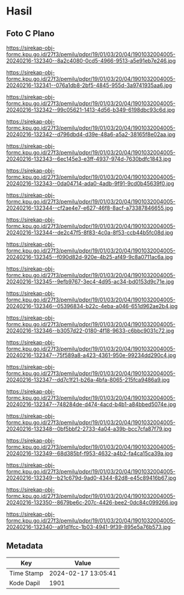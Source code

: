 # Hasil

## Foto C Plano

https://sirekap-obj-formc.kpu.go.id/27f3/pemilu/pdpr/19/01/03/20/04/1901032004005-20240216-132340--8a2c4080-0cd5-4966-9513-a5e91eb7e246.jpg

https://sirekap-obj-formc.kpu.go.id/27f3/pemilu/pdpr/19/01/03/20/04/1901032004005-20240216-132341--076a1db8-2bf5-4845-955d-3a9741935aa6.jpg

https://sirekap-obj-formc.kpu.go.id/27f3/pemilu/pdpr/19/01/03/20/04/1901032004005-20240216-132342--99c05621-1413-4d56-b349-6198dbc93c6d.jpg

https://sirekap-obj-formc.kpu.go.id/27f3/pemilu/pdpr/19/01/03/20/04/1901032004005-20240216-132342--d796dbd4-d39e-48a6-a5a2-38165f8e02aa.jpg

https://sirekap-obj-formc.kpu.go.id/27f3/pemilu/pdpr/19/01/03/20/04/1901032004005-20240216-132343--6ec145e3-e3ff-4937-974d-7630bdfc1843.jpg

https://sirekap-obj-formc.kpu.go.id/27f3/pemilu/pdpr/19/01/03/20/04/1901032004005-20240216-132343--0da04714-ada0-4adb-9f91-9cd0b45639f0.jpg

https://sirekap-obj-formc.kpu.go.id/27f3/pemilu/pdpr/19/01/03/20/04/1901032004005-20240216-132344--cf2ae4e7-e627-46f8-8acf-a73387846655.jpg

https://sirekap-obj-formc.kpu.go.id/27f3/pemilu/pdpr/19/01/03/20/04/1901032004005-20240216-132344--de2c47f5-8f83-4c0a-8f53-ccb44b5fc08d.jpg

https://sirekap-obj-formc.kpu.go.id/27f3/pemilu/pdpr/19/01/03/20/04/1901032004005-20240216-132345--f090d82d-920e-4b25-af49-9c8a0711ac6a.jpg

https://sirekap-obj-formc.kpu.go.id/27f3/pemilu/pdpr/19/01/03/20/04/1901032004005-20240216-132345--9efb9767-3ec4-4d95-ac34-bd0153d9c71e.jpg

https://sirekap-obj-formc.kpu.go.id/27f3/pemilu/pdpr/19/01/03/20/04/1901032004005-20240216-132346--05396834-b22c-4eba-a046-651d962ae2b4.jpg

https://sirekap-obj-formc.kpu.go.id/27f3/pemilu/pdpr/19/01/03/20/04/1901032004005-20240216-132346--b3057d22-0180-4f18-9633-c6bbc9031c72.jpg

https://sirekap-obj-formc.kpu.go.id/27f3/pemilu/pdpr/19/01/03/20/04/1901032004005-20240216-132347--75f589a8-a423-4361-950e-99234dd290c4.jpg

https://sirekap-obj-formc.kpu.go.id/27f3/pemilu/pdpr/19/01/03/20/04/1901032004005-20240216-132347--dd7c1f21-b26a-4bfa-8065-215fca9486a9.jpg

https://sirekap-obj-formc.kpu.go.id/27f3/pemilu/pdpr/19/01/03/20/04/1901032004005-20240216-132347--748284de-d474-4acd-b4b1-a84bbed5074e.jpg

https://sirekap-obj-formc.kpu.go.id/27f3/pemilu/pdpr/19/01/03/20/04/1901032004005-20240216-132348--0bf5bbf2-2733-4a04-a39b-bcc7cfa87f79.jpg

https://sirekap-obj-formc.kpu.go.id/27f3/pemilu/pdpr/19/01/03/20/04/1901032004005-20240216-132349--68d385bf-f953-4632-a4b2-fa4ca15ca39a.jpg

https://sirekap-obj-formc.kpu.go.id/27f3/pemilu/pdpr/19/01/03/20/04/1901032004005-20240216-132349--b21c679d-9ad0-4344-82d8-e45c89416b67.jpg

https://sirekap-obj-formc.kpu.go.id/27f3/pemilu/pdpr/19/01/03/20/04/1901032004005-20240216-132350--8679be6c-207c-4426-bee2-0dc84c099266.jpg

https://sirekap-obj-formc.kpu.go.id/27f3/pemilu/pdpr/19/01/03/20/04/1901032004005-20240216-132340--a91d1fcc-1b03-4941-9f39-895e5a76b573.jpg


## Metadata

| Key        | Value               |
| ---------- | ------------------- |
| Time Stamp | 2024-02-17 13:05:41 |
| Kode Dapil | 1901                |



